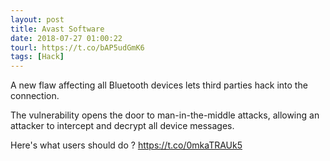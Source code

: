 ```yaml
---
layout: post
title: Avast Software
date: 2018-07-27 01:00:22
tourl: https://t.co/bAP5udGmK6
tags: [Hack]
---
```

A new flaw affecting all Bluetooth devices lets third parties hack into the connection.

The vulnerability opens the door to man-in-the-middle attacks, allowing an attacker to intercept and decrypt all device messages.

Here's what users should do ? https://t.co/0mkaTRAUk5